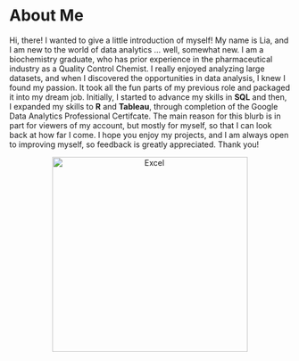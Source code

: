 # About Me

Hi, there! I wanted to give a little introduction of myself!  My name is Lia, and I am new to the world of data analytics ... well, somewhat new.  I am a biochemistry graduate, who has prior experience in the pharmaceutical industry as a Quality Control Chemist.  I really enjoyed  analyzing large datasets, and when I discovered the opportunities in data analysis, I knew I found my passion.  It took all the fun parts of my previous role and packaged it into my dream job. Initially, I started to advance my skills in **SQL** and then, I expanded my skills to **R** and **Tableau**, through completion of the Google Data Analytics Professional Certifcate.   The main reason for this blurb is in part for viewers of my account, but mostly for myself, so that I can look back at how far I come.  I hope you enjoy my projects, and I am always open to improving myself, so feedback is greatly appreciated.  Thank you!


<p align="center">
  <img src="https://img.freepik.com/free-vector/naive-data-analyst-stickers-collection_23-2150547930.jpg" width="350" title="Excel"/> 
